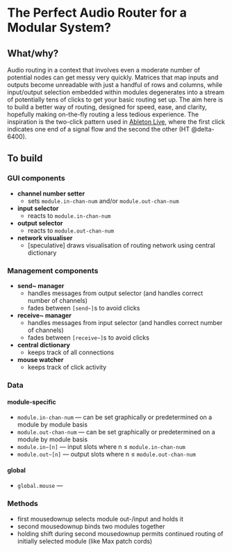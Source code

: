 # The Perfect Audio Router for a Modular System?

## What/why?

Audio routing in a context that involves even a moderate number of potential nodes can get messy very quickly. Matrices that map inputs and outputs become unreadable with just a handful of rows and columns, while input/output selection embedded within modules degenerates into a stream of potentially tens of clicks to get your basic routing set up. The aim here is to build a better way of routing, designed for speed, ease, and clarity, hopefully making on-the-fly routing a less tedious experience. The inspiration is the two-click pattern used in [Ableton Live](https://www.ableton.com/), where the first click indicates one end of a signal flow and the second the other (HT @delta-6400).

## To build

### GUI components

* **channel number setter**
  * sets `module.in-chan-num` and/or `module.out-chan-num`
* **input selector**
  * reacts to `module.in-chan-num`
* **output selector**
  * reacts to `module.out-chan-num`
* **network visualiser**
  * [speculative] draws visualisation of routing network using central dictionary

### Management components

* **send~ manager**
  * handles messages from output selector (and handles correct number of channels)
  * fades between `[send~]`s to avoid clicks
* **receive~ manager**
  * handles messages from input selector (and handles correct number of channels)
  * fades between `[receive~]`s to avoid clicks
* **central dictionary**
  * keeps track of all connections
* **mouse watcher**
  * keeps track of click activity

### Data
#### module-specific
* `module.in-chan-num` — can be set graphically or predetermined on a module by module basis
* `module.out-chan-num` — can be set graphically or predetermined on a module by module basis
* `module.in~[n]` — input slots where n ≤ `module.in-chan-num`
* `module.out~[n]` — output slots where n ≤ `module.out-chan-num`
#### global
* `global.mouse` —

### Methods
* first mousedownup selects module out-/input and holds it
* second mousedownup binds two modules together
* holding shift during second mousedownup permits continued routing of initially selected module (like Max patch cords)
